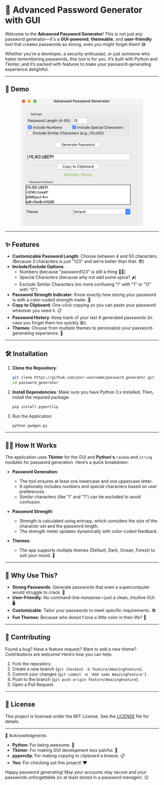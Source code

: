 # 🔐 Advanced Password Generator with GUI

Welcome to the **Advanced Password Generator**! This is not just any password generator—it's a **GUI-powered**, **themeable**, and **user-friendly** tool that creates passwords so strong, even *you* might forget them! 😅

Whether you're a developer, a security enthusiast, or just someone who hates remembering passwords, this tool is for you. It’s built with Python and Tkinter, and it’s packed with features to make your password-generating experience delightful.

---

## 🎥 Demo

<p align="center">
  <img src="https://github.com/lucalevi/password_generator/raw/main/demo.png" width="400">
</p>



---

## ✨ Features

- **Customizable Password Length**: Choose between 4 and 50 characters. (Because 3 characters is just "123" and we’re better than that. 😎)
- **Include/Exclude Options**:
  - Numbers (because "password123" is still a thing 🤦‍♂️)
  - Special Characters (because why not add some spice? 🌶️)
  - Exclude Similar Characters (no more confusing "l" with "1" or "O" with "0")
- **Password Strength Indicator**: Know exactly how strong your password is with a color-coded strength meter. 💪
- **Copy to Clipboard**: One-click copying so you can paste your password wherever you need it. 📋
- **Password History**: Keep track of your last 4 generated passwords (in case you forget them too quickly 😅).
- **Themes**: Choose from multiple themes to personalize your password-generating experience. 🌈

---

## 🛠️ Installation

1. **Clone the Repository**:
   ```bash
   git clone https://github.com/your-username/password_generator.git
   cd password_generator
   ```
2. **Install Dependencies**:
    Make sure you have Python 3.x installed. Then, install the required package:
    ```bash
    pip install pyperclip
    ```
3. Run the Application
    ```bash
    python pwdgen.py
    ```

---

## 🧑‍💻 How It Works
The application uses **Tkinter** for the GUI and **Python's** `random` and `string` modules for password generation. Here’s a quick breakdown:

* **Password Generation**:
  * The tool ensures at least one lowercase and one uppercase letter.
  * It optionally includes numbers and special characters based on user preferences.
  * Similar characters (like "l" and "1") can be excluded to avoid confusion.

* **Password Strength**:
  * Strength is calculated using entropy, which considers the size of the character set and the password length.
  * The strength meter updates dynamically with color-coded feedback.

* **Themes**:
  * The app supports multiple themes (Default, Dark, Ocean, Forest) to suit your mood. 🌟

---

## 🚀 Why Use This?
* **Strong Passwords**: Generate passwords that even a supercomputer would struggle to crack. 🤖
* **User-Friendly**: No command-line nonsense—just a clean, intuitive GUI. 🖥️
* **Customizable**: Tailor your passwords to meet specific requirements. 🛠️
* **Fun Themes**: Because who doesn’t love a little color in their life? 🌈 

---

## 🤝 Contributing
Found a bug? Have a feature request? Want to add a new theme? Contributions are welcome! Here’s how you can help:

1. Fork the repository.
2. Create a new branch (```git checkout -b feature/AmazingFeature```).
3. Commit your changes (`git commit -m 'Add some AmazingFeature'`).
4. Push to the branch (```git push origin feature/AmazingFeature```).
5. Open a Pull Request.

---

## 📜 License
This project is licensed under the MIT License. See the [LICENSE](LICENSE) file for details.

---

🙏 Acknowledgments
* **Python**: For being awesome. 🐍
* **Tkinter**: For making GUI development less painful. 🎨
* **pyperclip**: For making copying to clipboard a breeze. 📋
* **You**: For checking out this project! ❤️

Happy password generating! May your accounts stay secure and your passwords unforgettable (or at least stored in a password manager). 😉

